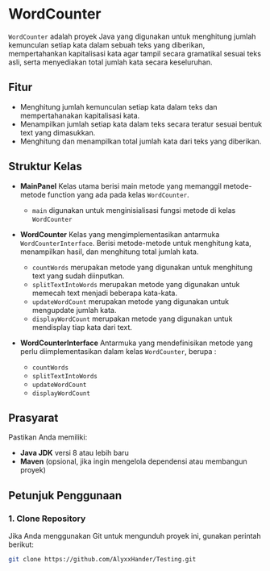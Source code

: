 # WordCounter

`WordCounter` adalah proyek Java yang digunakan untuk menghitung jumlah kemunculan setiap kata dalam sebuah teks yang diberikan, mempertahankan kapitalisasi kata agar tampil secara gramatikal sesuai teks asli, serta menyediakan total jumlah kata secara keseluruhan.

## Fitur

- Menghitung jumlah kemunculan setiap kata dalam teks dan mempertahanakan kapitalisasi kata.
- Menampilkan jumlah setiap kata dalam teks secara teratur sesuai bentuk text yang dimasukkan.
- Menghitung dan menampilkan total jumlah kata dari teks yang diberikan.

## Struktur Kelas
- **MainPanel**
  Kelas utama berisi main metode yang memanggil metode-metode function yang ada pada kelas `WordCounter`.
    - `main` digunakan untuk menginisialisasi fungsi metode di kelas `WordCounter`
- **WordCounter**
  Kelas yang mengimplementasikan antarmuka `WordCounterInterface`. Berisi metode-metode untuk menghitung kata, menampilkan hasil, dan menghitung total jumlah kata.
    - `countWords` merupakan metode yang digunakan untuk menghitung text yang sudah diinputkan.
    - `splitTextIntoWords` merupakan metode yang digunakan untuk memecah text menjadi beberapa kata-kata.
    - `updateWordCount` merupakan metode yang digunakan untuk mengupdate jumlah kata.
    - `displayWordCount` merupakan metode yang digunakan untuk mendisplay tiap kata dari text.

- **WordCounterInterface**
  Antarmuka yang mendefinisikan metode yang perlu diimplementasikan dalam kelas `WordCounter`, berupa :
    - `countWords`
    - `splitTextIntoWords`
    - `updateWordCount`
    - `displayWordCount`

## Prasyarat

Pastikan Anda memiliki:
- **Java JDK** versi 8 atau lebih baru
- **Maven** (opsional, jika ingin mengelola dependensi atau membangun proyek)

## Petunjuk Penggunaan

### 1. Clone Repository

Jika Anda menggunakan Git untuk mengunduh proyek ini, gunakan perintah berikut:

```bash
git clone https://github.com/AlyxxHander/Testing.git
